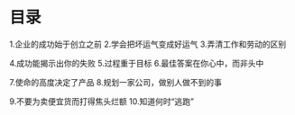 # 目录
1.企业的成功始于创立之前
2.学会把坏运气变成好运气
3.弄清工作和劳动的区别

4.成功能揭示出你的失败
5.过程重于目标
6.最佳答案在你心中，而非头中

7.使命的高度决定了产品
8.规划一家公司，做别人做不到的事

9.不要为卖便宜货而打得焦头烂额
10.知道何时“逃跑”
